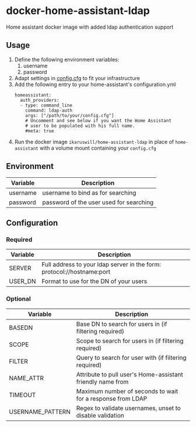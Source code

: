 # docker-home-assistant-ldap
Home assistant docker image with added ldap authentication support

## Usage
1. Define the following environment variables:
    1. username
    1. password
1. Adapt settings in [config.cfg](example/config.cfg) to fit your infrastructure
1. Add the following entry to your home-assistant's configuration.yml 
    ```
    homeassistant:
      auth_providers:
      - type: command_line
        command: ldap-auth
        args: ["/path/to/your/config.cfg"]
        # Uncomment and see below if you want the Home Assistant
        # user to be populated with his full name.
        #meta: true
    ```
1. Run the docker image `ikaruswill/home-assistant-ldap` in place of `home-assistant` with a volume mount containing your `config.cfg`

## Environment
| Variable | Description                             |
|----------|-----------------------------------------|
| username | username to bind as for searching       |
| password | password of the user used for searching |

## Configuration

### Required
| Variable | Description                                                            |
|----------|------------------------------------------------------------------------|
| SERVER   | Full address to your ldap server in the form: protocol://hostname:port |
| USER_DN  | Format to use for the DN of your users                                 |

### Optional
| Variable         | Description                                                |
|------------------|------------------------------------------------------------|
| BASEDN           | Base DN to search for users in (if filtering required)     |
| SCOPE            | Scope to search for users in (if filtering required)       |
| FILTER           | Query to search for user with (if filtering required)      |
| NAME_ATTR        | Attribute to pull user's Home-assistant friendly name from |
| TIMEOUT          | Maximum number of seconds to wait for a response from LDAP |
| USERNAME_PATTERN | Regex to validate usernames, unset to disable validation   |
